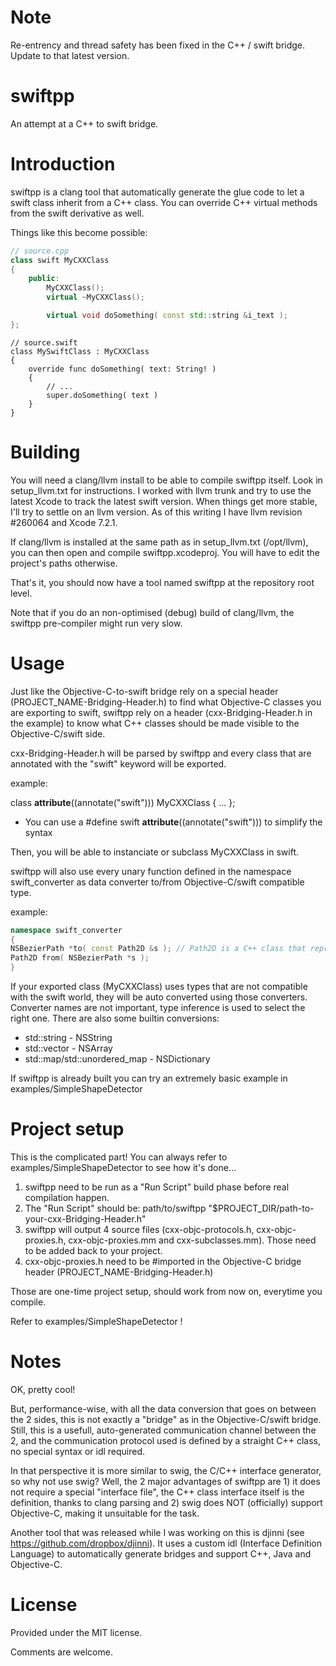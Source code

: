 Note
====
Re-entrency and thread safety has been fixed in the C++ / swift bridge.
Update to that latest version.

swiftpp
=======

An attempt at a C++ to swift bridge.


Introduction
===========

swiftpp is a clang tool that automatically generate the glue code to let
a swift class inherit from a C++ class.  You can override C++ virtual
methods from the swift derivative as well.

Things like this become possible:

```C++
// source.cpp
class swift MyCXXClass
{
	public:
		MyCXXClass();
		virtual ~MyCXXClass();

		virtual void doSomething( const std::string &i_text );
};
```

```
// source.swift
class MySwiftClass : MyCXXClass
{
	override func doSomething( text: String! )
	{
		// ...
		super.doSomething( text )
	}
}
```

Building
========

You will need a clang/llvm install to be able to compile swiftpp itself.
Look in setup_llvm.txt for instructions. I worked with llvm trunk and try
to use the latest Xcode to track the latest swift version. When things
get more stable, I'll try to settle on an llvm version. As of this
writing I have llvm revision #260064 and Xcode 7.2.1.

If clang/llvm is installed at the same path as in setup_llvm.txt
(/opt/llvm), you can then open and compile swiftpp.xcodeproj. You will
have to edit the project's paths otherwise.

That's it, you should now have a tool named swiftpp at the repository
root level.

Note that if you do an non-optimised (debug) build of clang/llvm, the
swiftpp pre-compiler might run very slow.


Usage
=====

Just like the Objective-C-to-swift bridge rely on a special header (PROJECT_NAME-Bridging-Header.h) to find what Objective-C classes you are exporting to swift, swiftpp rely on a header (cxx-Bridging-Header.h in the example) to know what C++ classes should be made visible to the Objective-C/swift side.

cxx-Bridging-Header.h will be parsed by swiftpp and every class that are annotated with the "swift" keyword will be exported.

example:

class __attribute__((annotate("swift"))) MyCXXClass { ... };

 * You can use a #define swift __attribute__((annotate("swift"))) to
 simplify the syntax

Then, you will be able to instanciate or subclass MyCXXClass in swift.

swiftpp will also use every unary function defined in the namespace
swift_converter as data converter to/from Objective-C/swift compatible type.

example:

```C++
namespace swift_converter
{
NSBezierPath *to( const Path2D &s ); // Path2D is a C++ class that represent a Bezier path
Path2D from( NSBezierPath *s );
}
```

If your exported class (MyCXXClass) uses types that are not compatible
with the swift world, they will be auto converted using those converters.
Converter names are not important, type inference is used to select the
right one.  There are also some builtin conversions:
 - std::string - NSString
 - std::vector - NSArray
 - std::map/std::unordered_map - NSDictionary

If swiftpp is already built you can try an extremely basic example in
examples/SimpleShapeDetector


Project setup
=============

This is the complicated part! You can always refer to
examples/SimpleShapeDetector to see how it's done...

1. swiftpp need to be run as a "Run Script" build phase before real
   compilation happen.
2. The "Run Script" should be:
	path/to/swiftpp "$PROJECT_DIR/path-to-your-cxx-Bridging-Header.h"
4. swiftpp will output 4 source files (cxx-objc-protocols.h,
   cxx-objc-proxies.h, cxx-objc-proxies.mm and cxx-subclasses.mm). Those
   need to be added back to your project.
5. cxx-objc-proxies.h need to be #imported in the Objective-C bridge
   header (PROJECT_NAME-Bridging-Header.h)

Those are one-time project setup, should work from now on, everytime you
compile.

Refer to examples/SimpleShapeDetector !

Notes
=====

OK, pretty cool!

But, performance-wise, with all the data conversion that goes on between
the 2 sides, this is not exactly a "bridge" as in the Objective-C/swift
bridge. Still, this is a usefull, auto-generated communication channel
between the 2, and the communication protocol used is defined by a
straight C++ class, no special syntax or idl required.

In that perspective it is more similar to swig, the C/C++ interface
generator, so why not use swig? Well, the 2 major advantages of swiftpp
are 1) it does not require a special "interface file", the C++ class
interface itself is the definition, thanks to clang parsing and 2) swig
does NOT (officially) support Objective-C, making it unsuitable for the
task.

Another tool that was released while I was working on this is djinni
(see https://github.com/dropbox/djinni). It uses a custom idl (Interface
Definition Language) to automatically generate bridges and support C++,
Java and Objective-C.

License
=======

Provided under the MIT license.


Comments are welcome.
